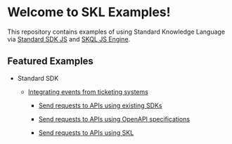 # Welcome to SKL Examples!

This repository contains examples of using Standard Knowledge Language via [Standard SDK JS](https://github.com/comake/standard-sdk-js) and [SKQL JS Engine](https://github.com/comake/skql-js-engine).

## Featured Examples

- Standard SDK

  - [Integrating events from ticketing systems](https://github.com/comake/skl-examples/blob/main/events-unified-api)
    
    - [Send requests to APIs using existing SDKs](https://github.com/comake/skl-examples/blob/main/events-unified-api/src/UsingExistingSdks.ts)

    - [Send requests to APIs using OpenAPI specifications](https://github.com/comake/skl-examples/blob/main/events-unified-api/src/UsingOpenApiSpecs.ts)

    - [Send requests to APIs using SKL](https://github.com/comake/skl-examples/blob/main/events-unified-api/src/UsingSkl.ts)